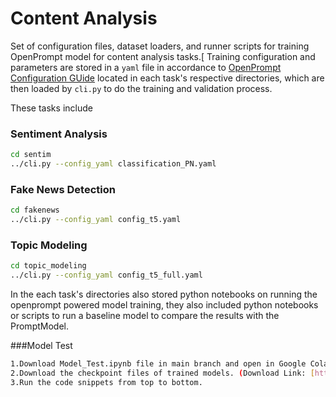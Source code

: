 Content Analysis
================

Set of configuration files, dataset loaders, and runner scripts for training OpenPrompt model for content analysis tasks.[
Training configuration and parameters are stored in a `yaml` file in accordance to [OpenPrompt Configuration GUide](https://thunlp.github.io/OpenPrompt/notes/configuration.html) located in each task's respective directories, which are then loaded by `cli.py` to do the training and validation process.

These tasks include
### Sentiment Analysis
```bash
cd sentim
../cli.py --config_yaml classification_PN.yaml
```

### Fake News Detection
```bash
cd fakenews
../cli.py --config_yaml config_t5.yaml
```

### Topic Modeling
```bash
cd topic_modeling
../cli.py --config_yaml config_t5_full.yaml
```
In the each task's directories also stored python notebooks on running the openprompt powered model training, they also included python notebooks or scripts to run a baseline model to compare the results with the PromptModel.

###Model Test
```bash
1.Download Model_Test.ipynb file in main branch and open in Google Colab.
2.Download the checkpoint files of trained models. (Download Link: [https://drive.google.com/drive/folders/1es6UDG_TAD3-1DiL_Aj1H2iyNhwBVqoY?usp=sharing](https://drive.google.com/file/d/1LkSeshTw4pzuJUYyAtoqUe_o4QuLf7sO/view?usp=sharing) )
3.Run the code snippets from top to bottom.

